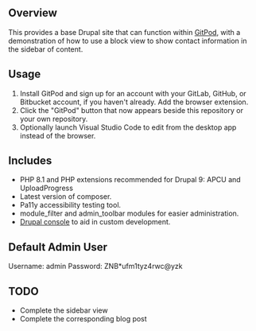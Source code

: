## Overview

This provides a base Drupal site that can function within [GitPod](https://gitpod.io), with a demonstration of how to use a block view to show contact information in the sidebar of content.

## Usage

1. Install GitPod and sign up for an account with your GitLab, GitHub, or Bitbucket account, if you haven't already. Add the browser extension.
1. Click the "GitPod" button that now appears beside this repository or your own repository.
1. Optionally launch Visual Studio Code to edit from the desktop app instead of the browser.

## Includes

- PHP 8.1 and PHP extensions recommended for Drupal 9: APCU and UploadProgress
- Latest version of composer.
- Pa11y accessibility testing tool.
- module_filter and admin_toolbar modules for easier administration.
- [Drupal console](https://drupalconsole.com/) to aid in custom development.

## Default Admin User
Username: admin
Password: ZNB*ufm1tyz4rwc@yzk

## TODO

- Complete the sidebar view
- Complete the corresponding blog post